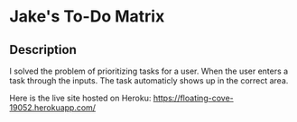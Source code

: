 # Jake's To-Do Matrix

## Description

I solved the problem of prioritizing tasks for a user. 
When the user enters a task through the inputs. The task automaticly shows up in the correct area. 

Here is the live site hosted on Heroku: https://floating-cove-19052.herokuapp.com/
